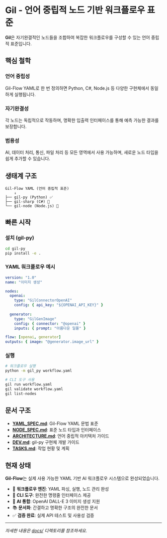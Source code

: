 # Gil - 언어 중립적 노드 기반 워크플로우 표준

**Gil**은 자기완결적인 노드들을 조합하여 복잡한 워크플로우를 구성할 수 있는 언어 중립적 표준입니다.

## 핵심 철학

### 언어 중립성
Gil-Flow YAML로 한 번 정의하면 Python, C#, Node.js 등 다양한 구현체에서 동일하게 실행됩니다.

### 자기완결성  
각 노드는 독립적으로 작동하며, 명확한 입출력 인터페이스를 통해 예측 가능한 결과를 보장합니다.

### 범용성
AI, 데이터 처리, 통신, 파일 처리 등 모든 영역에서 사용 가능하며, 새로운 노드 타입을 쉽게 추가할 수 있습니다.

## 생태계 구조

```
Gil-Flow YAML (언어 중립적 표준)
    ↓
├── gil-py (Python) ✅
├── gil-sharp (C#) 🚧  
└── gil-node (Node.js) 🚧
```

## 빠른 시작

### 설치 (gil-py)
```bash
cd gil-py
pip install -e .
```

### YAML 워크플로우 예시
```yaml
version: "1.0"
name: "이미지 생성"

nodes:
  openai:
    type: "GilConnectorOpenAI"
    config: { api_key: "${OPENAI_API_KEY}" }
  
  generator:
    type: "GilGenImage"
    config: { connector: "@openai" }
    inputs: { prompt: "아름다운 일몰" }

flow: [openai, generator]
outputs: { image: "@generator.image_url" }
```

### 실행
```bash
# 워크플로우 실행
python -m gil_py workflow.yaml

# CLI 도구 사용
gil run workflow.yaml
gil validate workflow.yaml
gil list-nodes
```

## 문서 구조

- **[YAML_SPEC.md](docs/YAML_SPEC.md)**: Gil-Flow YAML 문법 표준
- **[NODE_SPEC.md](docs/NODE_SPEC.md)**: 표준 노드 타입과 인터페이스
- **[ARCHITECTURE.md](docs/ARCHITECTURE.md)**: 언어 중립적 아키텍처 가이드  
- **[DEV.md](docs/DEV.md)**: gil-py 구현체 개발 가이드
- **[TASKS.md](TASKS.md)**: 작업 현황 및 계획

## 현재 상태

**Gil-Flow**는 실제 사용 가능한 YAML 기반 AI 워크플로우 시스템으로 완성되었습니다.

- 🎯 **워크플로우 엔진**: YAML 파싱, 실행, 노드 관리 완성
- 🚀 **CLI 도구**: 완전한 명령줄 인터페이스 제공
- 🤖 **AI 통합**: OpenAI DALL-E 3 이미지 생성 지원
- 📚 **문서화**: 간결하고 명확한 구조의 완전한 문서
- ✅ **검증 완료**: 실제 API 테스트 및 사용성 검증

---

*자세한 내용은 [docs/](docs/) 디렉토리를 참조하세요.*
